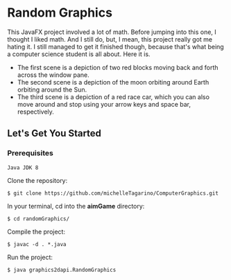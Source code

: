 # Random Graphics
This JavaFX project involved a lot of math. Before jumping into this one, I thought I liked math. And I still do, but, I mean, this project really got me hating it. I still managed to get it finished though, because that's what being a computer science student is all about. Here it is.

- The first scene is a depiction of two red blocks moving back and forth across the window pane.
- The second scene is a depiction of the moon orbiting around Earth orbiting around the Sun.
- The third scene is a depiction of a red race car, which you can also move around and stop using your arrow keys and space bar, respectively.

## Let's Get You Started
### Prerequisites
	
	Java JDK 8

Clone the repository:

	$ git clone https://github.com/michelleTagarino/ComputerGraphics.git

In your terminal, cd into the **aimGame** directory:

	$ cd randomGraphics/

Compile the project:

	$ javac -d . *.java

Run the project:

	$ java graphics2dapi.RandomGraphics
